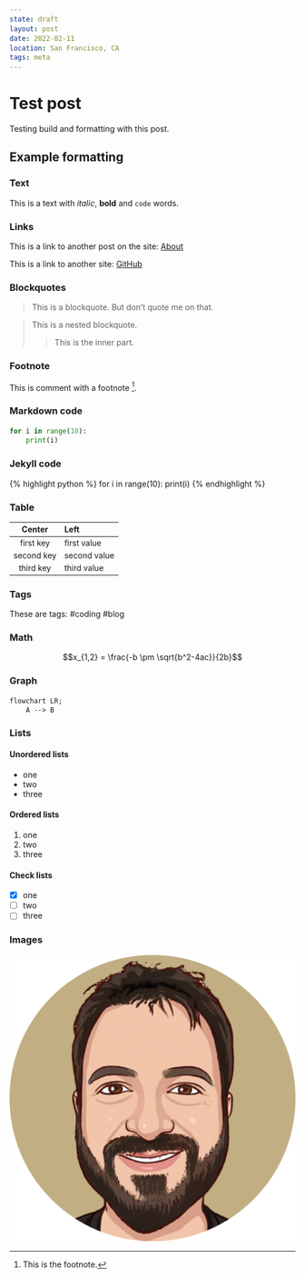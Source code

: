 ```yaml
---
state: draft
layout: post
date: 2022-02-11
location: San Francisco, CA
tags: meta
---
```


# Test post

Testing build and formatting with this post.

## Example formatting

### Text

This is a text with *italic*, **bold** and `code` words.

### Links

This is a link to another post on the site: [About](/about)

This is a link to another site: [GitHub](https://www.github.com)

### Blockquotes

> This is a blockquote. But don’t quote me on that.

> This is a nested blockquote.
>> This is the inner part.

### Footnote

This is comment with a footnote [^1].

[^1]: This is the footnote.

### Markdown code

```python
for i in range(10):
    print(i)
```

### Jekyll code

{% highlight python %}
for i in range(10):
    print(i)
{% endhighlight %}

### Table

| Center       | Left         |
| :----------: | :----------- |
| first key    | first value  |
| second key   | second value |
| third key    | third value  |

### Tags

These are tags: #coding #blog

### Math

$$x_{1,2} = \frac{-b \pm \sqrt{b^2-4ac}}{2b}$$

### Graph

```mermaid
flowchart LR;
	A --> B
```

### Lists

#### Unordered lists

- one
- two
- three

#### Ordered lists

1. one
2. two
3. three

#### Check lists

- [X] one
- [ ] two
- [ ] three

### Images

![Avatar image](/assets/favicon.png)
